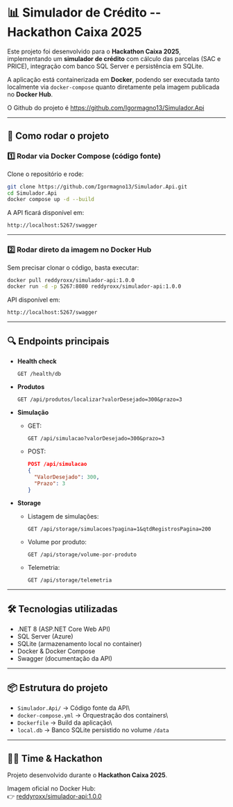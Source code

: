 # 📊 Simulador de Crédito -- Hackathon Caixa 2025

Este projeto foi desenvolvido para o **Hackathon Caixa 2025**,
implementando um **simulador de crédito** com cálculo das parcelas (SAC
e PRICE), integração com banco SQL Server e persistência em SQLite.

A aplicação está containerizada em **Docker**, podendo ser executada
tanto localmente via `docker-compose` quanto diretamente pela imagem
publicada no **Docker Hub**.

O Github do projeto é https://github.com/Igormagno13/Simulador.Api

------------------------------------------------------------------------

## 🚀 Como rodar o projeto

### 1️⃣ Rodar via Docker Compose (código fonte)

Clone o repositório e rode:

``` bash
git clone https://github.com/Igormagno13/Simulador.Api.git
cd Simulador.Api
docker compose up -d --build
```

A API ficará disponível em:

    http://localhost:5267/swagger

------------------------------------------------------------------------

### 2️⃣ Rodar direto da imagem no Docker Hub

Sem precisar clonar o código, basta executar:

``` bash
docker pull reddyroxx/simulador-api:1.0.0
docker run -d -p 5267:8080 reddyroxx/simulador-api:1.0.0
```

API disponível em:

    http://localhost:5267/swagger

------------------------------------------------------------------------

## 🔍 Endpoints principais

-   **Health check**

        GET /health/db

-   **Produtos**

        GET /api/produtos/localizar?valorDesejado=300&prazo=3

-   **Simulação**

    -   GET:

            GET /api/simulacao?valorDesejado=300&prazo=3

    -   POST:

        ``` json
        POST /api/simulacao
        {
          "ValorDesejado": 300,
          "Prazo": 3
        }
        ```

-   **Storage**

    -   Listagem de simulações:

            GET /api/storage/simulacoes?pagina=1&qtdRegistrosPagina=200

    -   Volume por produto:

            GET /api/storage/volume-por-produto

    -   Telemetria:

            GET /api/storage/telemetria

------------------------------------------------------------------------

## 🛠️ Tecnologias utilizadas

-   .NET 8 (ASP.NET Core Web API)
-   SQL Server (Azure)
-   SQLite (armazenamento local no container)
-   Docker & Docker Compose
-   Swagger (documentação da API)

------------------------------------------------------------------------

## 📦 Estrutura do projeto

-   `Simulador.Api/` → Código fonte da API\
-   `docker-compose.yml` → Orquestração dos containers\
-   `Dockerfile` → Build da aplicação\
-   `local.db` → Banco SQLite persistido no volume `/data`

------------------------------------------------------------------------

## 👨‍💻 Time & Hackathon

Projeto desenvolvido durante o **Hackathon Caixa 2025**.

Imagem oficial no Docker Hub:\
👉
[reddyroxx/simulador-api:1.0.0](https://hub.docker.com/repository/docker/reddyroxx/simulador-api)
